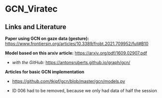 # GCN_Viratec

## Links and Literature

**Paper using GCN on gaze data (gesture):** https://www.frontiersin.org/articles/10.3389/frobt.2021.709952/full#B10

**Model based on this arxiv article:** https://arxiv.org/pdf/1609.02907.pdf

- *with the GitHub:* https://antonsruberts.github.io/graph/gcn/


**Articles for basic GCN implementation**

- https://github.com/tkipf/gcn/blob/master/gcn/models.py


- ID 006 had to be removed, because we only had data of half the session

 
